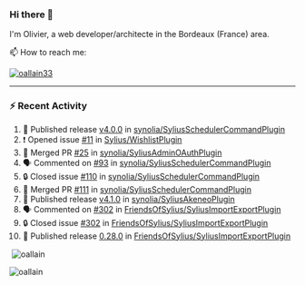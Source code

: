 ### Hi there 👋

I'm Olivier, a web developer/architecte in the Bordeaux (France) area.

📫 How to reach me:

<p> <a href="https://twitter.com/oallain33" target="blank"><img src="https://img.shields.io/twitter/follow/oallain33?logo=twitter&style=for-the-badge" alt="oallain33" /></a> </p>

---

### :zap: Recent Activity

<!--START_SECTION:activity-->
1. 🚀 Published release [v4.0.0](https://github.com/synolia/SyliusSchedulerCommandPlugin/releases/tag/v4.0.0) in [synolia/SyliusSchedulerCommandPlugin](https://github.com/synolia/SyliusSchedulerCommandPlugin)
2. ❗ Opened issue [#11](https://github.com/Sylius/WishlistPlugin/issues/11) in [Sylius/WishlistPlugin](https://github.com/Sylius/WishlistPlugin)
3. 🎉 Merged PR [#25](https://github.com/synolia/SyliusAdminOAuthPlugin/pull/25) in [synolia/SyliusAdminOAuthPlugin](https://github.com/synolia/SyliusAdminOAuthPlugin)
4. 🗣 Commented on [#93](https://github.com/synolia/SyliusSchedulerCommandPlugin/pull/93#issuecomment-2930455578) in [synolia/SyliusSchedulerCommandPlugin](https://github.com/synolia/SyliusSchedulerCommandPlugin)
5. 🔒 Closed issue [#110](https://github.com/synolia/SyliusSchedulerCommandPlugin/issues/110) in [synolia/SyliusSchedulerCommandPlugin](https://github.com/synolia/SyliusSchedulerCommandPlugin)
6. 🎉 Merged PR [#111](https://github.com/synolia/SyliusSchedulerCommandPlugin/pull/111) in [synolia/SyliusSchedulerCommandPlugin](https://github.com/synolia/SyliusSchedulerCommandPlugin)
7. 🚀 Published release [v4.1.0](https://github.com/synolia/SyliusAkeneoPlugin/releases/tag/v4.1.0) in [synolia/SyliusAkeneoPlugin](https://github.com/synolia/SyliusAkeneoPlugin)
8. 🗣 Commented on [#302](https://github.com/FriendsOfSylius/SyliusImportExportPlugin/issues/302#issuecomment-2925381859) in [FriendsOfSylius/SyliusImportExportPlugin](https://github.com/FriendsOfSylius/SyliusImportExportPlugin)
9. 🔒 Closed issue [#302](https://github.com/FriendsOfSylius/SyliusImportExportPlugin/issues/302) in [FriendsOfSylius/SyliusImportExportPlugin](https://github.com/FriendsOfSylius/SyliusImportExportPlugin)
10. 🚀 Published release [0.28.0](https://github.com/FriendsOfSylius/SyliusImportExportPlugin/releases/tag/0.28.0) in [FriendsOfSylius/SyliusImportExportPlugin](https://github.com/FriendsOfSylius/SyliusImportExportPlugin)
<!--END_SECTION:activity-->

<p>&nbsp;<img align="center" src="https://github-readme-stats.vercel.app/api?username=oallain&show_icons=true&locale=en" alt="oallain" /></p>

<p><img align="center" src="https://github-readme-streak-stats.herokuapp.com/?user=oallain&" alt="oallain" /></p>

